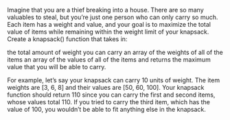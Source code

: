 Imagine that you are a thief breaking into a house. There are so many valuables to steal, but you’re just one person who can only carry so much. Each item has a weight and value, and your goal is to maximize the total value of items while remaining within the weight limit of your knapsack. Create a knapsack() function that takes in:

the total amount of weight you can carry
an array of the weights of all of the items
an array of the values of all of the items
and returns the maximum value that you will be able to carry.

For example, let’s say your knapsack can carry 10 units of weight. The item weights are [3, 6, 8] and their values are [50, 60, 100]. Your knapsack function should return 110 since you can carry the first and second items, whose values total 110. If you tried to carry the third item, which has the value of 100, you wouldn’t be able to fit anything else in the knapsack.